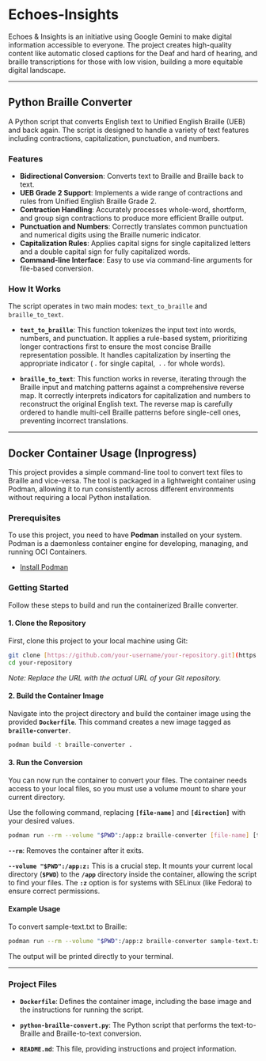 # Echoes-Insights

Echoes & Insights is an initiative using Google Gemini to make digital information accessible to everyone. The project creates high-quality content like automatic closed captions for the Deaf and hard of hearing, and braille transcriptions for those with low vision, building a more equitable digital landscape.

***

## Python Braille Converter

A Python script that converts English text to Unified English Braille (UEB) and back again. The script is designed to handle a variety of text features including contractions, capitalization, punctuation, and numbers.

### Features

* **Bidirectional Conversion**: Converts text to Braille and Braille back to text.
* **UEB Grade 2 Support**: Implements a wide range of contractions and rules from Unified English Braille Grade 2.
* **Contraction Handling**: Accurately processes whole-word, shortform, and group sign contractions to produce more efficient Braille output.
* **Punctuation and Numbers**: Correctly translates common punctuation and numerical digits using the Braille numeric indicator.
* **Capitalization Rules**: Applies capital signs for single capitalized letters and a double capital sign for fully capitalized words.
* **Command-line Interface**: Easy to use via command-line arguments for file-based conversion.

### How It Works

The script operates in two main modes: `text_to_braille` and `braille_to_text`.

* **`text_to_braille`**: This function tokenizes the input text into words, numbers, and punctuation. It applies a rule-based system, prioritizing longer contractions first to ensure the most concise Braille representation possible. It handles capitalization by inserting the appropriate indicator (`⠠` for single capital, `⠠⠠` for whole words).

* **`braille_to_text`**: This function works in reverse, iterating through the Braille input and matching patterns against a comprehensive reverse map. It correctly interprets indicators for capitalization and numbers to reconstruct the original English text. The reverse map is carefully ordered to handle multi-cell Braille patterns before single-cell ones, preventing incorrect translations.

---

## Docker Container Usage (Inprogress)

This project provides a simple command-line tool to convert text files to Braille and vice-versa. The tool is packaged in a lightweight container using Podman, allowing it to run consistently across different environments without requiring a local Python installation.

### Prerequisites

To use this project, you need to have **Podman** installed on your system. Podman is a daemonless container engine for developing, managing, and running OCI Containers.

* [Install Podman](https://podman.io/getting-started/installation)

### Getting Started

Follow these steps to build and run the containerized Braille converter.

#### 1. Clone the Repository

First, clone this project to your local machine using Git:

```bash
git clone [https://github.com/your-username/your-repository.git](https://github.com/your-username/your-repository.git)
cd your-repository
```

_Note: Replace the URL with the actual URL of your Git repository._

####  2. Build the Container Image
Navigate into the project directory and build the container image using the provided **`Dockerfile`**. This command creates a new image tagged as **`braille-converter`**.

```bash
podman build -t braille-converter .
```
#### 3. Run the Conversion
You can now run the container to convert your files. The container needs access to your local files, so you must use a volume mount to share your current directory.

Use the following command, replacing **`[file-name]`** and **`[direction]`** with your desired values.

```bash
podman run --rm --volume "$PWD":/app:z braille-converter [file-name] [to_braille|to_text]
```
**`--rm`**: Removes the container after it exits.

**`--volume "$PWD":/app:z:`** This is a crucial step. It mounts your current local directory (**`$PWD`**) to the **`/app`** directory inside the container, allowing the script to find your files. The **`:z`** option is for systems with SELinux (like Fedora) to ensure correct permissions.

#### Example Usage
To convert sample-text.txt to Braille:

```bash
podman run --rm --volume "$PWD":/app:z braille-converter sample-text.txt to_braille
```
The output will be printed directly to your terminal.

---

### Project Files
+ **`Dockerfile`**: Defines the container image, including the base image and the instructions for running the script.

+ **`python-braille-convert.py`**: The Python script that performs the text-to-Braille and Braille-to-text conversion.

+ **`README.md`**: This file, providing instructions and project information.
